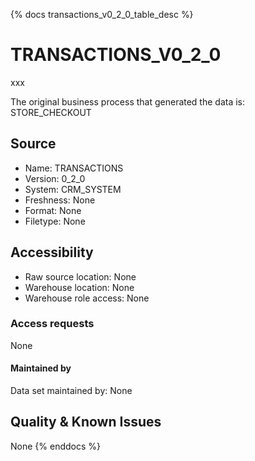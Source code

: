 {% docs transactions_v0_2_0_table_desc %}

# TRANSACTIONS_V0_2_0
xxx

The original business process that generated the data is: STORE_CHECKOUT

## Source
- Name: TRANSACTIONS
- Version: 0_2_0
- System: CRM_SYSTEM
- Freshness: None
- Format: None
- Filetype: None

## Accessibility
- Raw source location: None
- Warehouse location: None
- Warehouse role access: None

### Access requests
None

#### Maintained by
Data set maintained by: None

## Quality & Known Issues
None
{% enddocs %}
